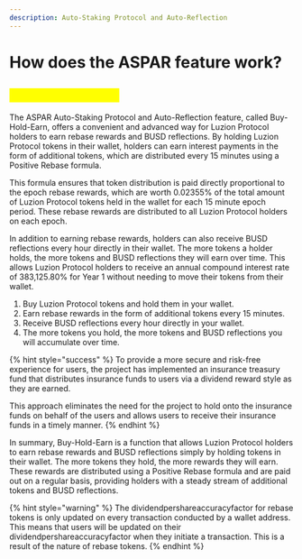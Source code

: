 ```yaml
---
description: Auto-Staking Protocol and Auto-Reflection
---
```


# How does the ASPAR feature work?

## <mark style="color:yellow;">ASPAR Mechanism</mark>

The ASPAR Auto-Staking Protocol and Auto-Reflection feature, called Buy-Hold-Earn, offers a convenient and advanced way for Luzion Protocol holders to earn rebase rewards and BUSD reflections. By holding Luzion Protocol tokens in their wallet, holders can earn interest payments in the form of additional tokens, which are distributed every 15 minutes using a Positive Rebase formula.&#x20;

This formula ensures that token distribution is paid directly proportional to the epoch rebase rewards, which are worth 0.02355% of the total amount of Luzion Protocol tokens held in the wallet for each 15 minute epoch period. These rebase rewards are distributed to all Luzion Protocol holders on each epoch.

In addition to earning rebase rewards, holders can also receive BUSD reflections every hour directly in their wallet. The more tokens a holder holds, the more tokens and BUSD reflections they will earn over time. This allows Luzion Protocol holders to receive an annual compound interest rate of 383,125.80% for Year 1 without needing to move their tokens from their wallet.

1. Buy Luzion Protocol tokens and hold them in your wallet.
2. Earn rebase rewards in the form of additional tokens every 15 minutes.
3. Receive BUSD reflections every hour directly in your wallet.
4. The more tokens you hold, the more tokens and BUSD reflections you will accumulate over time.

{% hint style="success" %}
To provide a more secure and risk-free experience for users, the project has implemented an insurance treasury fund that distributes insurance funds to users via a dividend reward style as they are earned.&#x20;

This approach eliminates the need for the project to hold onto the insurance funds on behalf of the users and allows users to receive their insurance funds in a timely manner.
{% endhint %}

In summary, Buy-Hold-Earn is a function that allows Luzion Protocol holders to earn rebase rewards and BUSD reflections simply by holding tokens in their wallet. The more tokens they hold, the more rewards they will earn. These rewards are distributed using a Positive Rebase formula and are paid out on a regular basis, providing holders with a steady stream of additional tokens and BUSD reflections.

{% hint style="warning" %}
The dividendpershareaccuracyfactor for rebase tokens is only updated on every transaction conducted by a wallet address. This means that users will be updated on their dividendpershareaccuracyfactor when they initiate a transaction. This is a result of the nature of rebase tokens.
{% endhint %}

